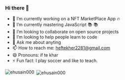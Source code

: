 ### Hi there 👋

- 🔭 I’m currently working on a NFT MarketPlace App :fire: 
- 🌱 I’m currently mastering JavaScript 📚 :books:
- 👯 I’m looking to collaborate on open source projects
- 🤔 I’m looking to help people learn to code
- 💬 Ask me about anyting
- 📫 How to reach me: heftekher2281@gmail.com
- 😄 Pronouns: if te khar
- ⚡ Fun fact: I play soccer and like to teach.

<p><img align="left" src="https://github-readme-stats.vercel.app/api/top-langs/?username=ehusain000&layout=compact&hide=html" alt="ehusain000" /></p>
<p>&nbsp;<img align="center" src="https://github-readme-stats.vercel.app/api?username=ehusain000&show_icons=true" alt="ehusain000" /></p>
